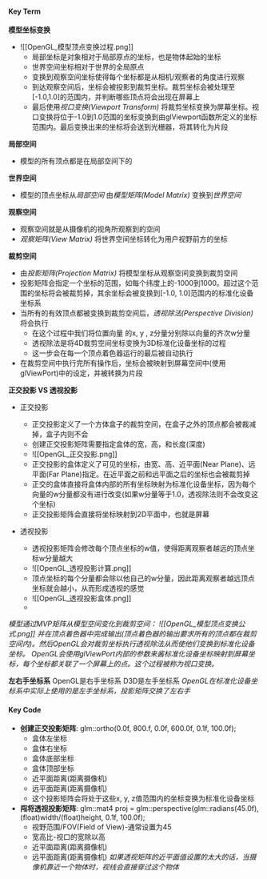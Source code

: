 #### Key Term

**模型坐标变换**
- ![[OpenGL_模型顶点变换过程.png]]
	- 局部坐标是对象相对于局部原点的坐标，也是物体起始的坐标
	- 世界空间坐标相对于世界的全局原点
	- 变换到观察空间坐标使得每个坐标都是从相机/观察者的角度进行观察
	- 到达观察空间后，坐标会被投影到裁剪坐标。裁剪坐标会被处理至\[-1.0,1.0]的范围内，并判断哪些顶点将会出现在屏幕上
	- 最后使用*视口变换(Viewport Transform)* 将裁剪坐标变换为屏幕坐标。视口变换将位于-1.0到1.0范围的坐标变换到由glViewport函数所定义的坐标范围内。最后变换出来的坐标将会送到光栅器，将其转化为片段

**局部空间**
- 模型的所有顶点都是在局部空间下的

**世界空间**
- 模型的顶点坐标从*局部空间* 由*模型矩阵(Model Matrix)* 变换到*世界空间*

**观察空间**
- 观察空间就是从摄像机的视角所观察到的空间
- *观察矩阵(View Matrix)* 将世界空间坐标转化为用户视野前方的坐标

**裁剪空间**
- 由*投影矩阵(Projection Matrix)* 将模型坐标从观察空间变换到裁剪空间
- 投影矩阵会指定一个坐标的范围，如每个纬度上的-1000到1000。超过这个范围的坐标将会被裁剪掉，其余坐标会被变换到\[-1.0, 1.0]范围内的标准化设备坐标系
- 当所有的有效顶点都被变换到裁剪空间后，*透视除法(Perspective Division)* 将会执行
	- 在这个过程中我们将位置向量 的x, y , z分量分别除以向量的齐次w分量
	- 透视除法是将4D裁剪空间坐标变换为3D标准化设备坐标的过程
	- 这一步会在每一个顶点着色器运行的最后被自动执行
- 在裁剪空间中执行完所有操作后，坐标会被映射到屏幕空间中(使用glViewPort)中的设定，并被转换为片段

**正交投影 VS 透视投影**
- 正交投影
	- 正交投影定义了一个方体盒子的裁剪空间，在盒子之外的顶点都会被裁减掉，盒子内则不会
	- 创建正交投影矩阵需要指定盒体的宽，高，和长度(深度)
	- ![[OpenGL_正交投影.png]]
	- 正交投影的盒体定义了可见的坐标，由宽、高、近平面(Near Plane)、远平面(Far Plane)指定。在近平面之前和远平面之后的坐标也会被裁剪掉
	- 正交的盒体直接将盒体内部的所有坐标映射为标准化设备坐标，因为每个向量的w分量都没有进行改变(如果w分量等于1.0，透视除法则不会改变这个坐标)
	- 正交投影矩阵会直接将坐标映射到2D平面中，也就是屏幕

- 透视投影
	- 透视投影矩阵会修改每个顶点坐标的w值，使得距离观察者越远的顶点坐标w分量越大
	- ![[OpenGL_透视投影计算.png]]
	- 顶点坐标的每个分量都会除以他自己的w分量，因此距离观察者越远顶点坐标就会越小，从而形成透视的感觉
	- ![[OpenGL_透视投影盒体.png]]
	- 

*模型通过MVP矩阵从模型空间变化到裁剪空间：
![[OpenGL_模型顶点变换公式.png]]
并在顶点着色器中完成输出(顶点着色器的输出要求所有的顶点都在裁剪空间内)。然后OpenGL会对裁剪坐标执行透视除法从而使他们变换到标准化设备坐标。
OpenGL会使用glViewPort内部的参数来酱标准化设备坐标映射到屏幕坐标，每个坐标都关联了一个屏幕上的点。这个过程被称为视口变换。*

**左右手坐标系**
OpenGL是右手坐标系
D3D是左手坐标系
*OpenGL在标准化设备坐标系中实际上使用的是左手坐标系，投影矩阵交换了左右手*

#### Key Code

- **创建正交投影矩阵**: glm::ortho(0.0f, 800.f, 0.0f, 600.0f, 0.1f, 100.0f);
	- 盒体左坐标
	- 盒体右坐标
	- 盒体底部坐标
	- 盒体顶部坐标
	- 近平面距离(距离摄像机)
	- 远平面距离(距离摄像机)
	- 这个投影矩阵会将处于这些x, y, z值范围内的坐标变换为标准化设备坐标
- **闯将透视投影矩阵**: glm::mat4 proj = glm::perspective(glm::radians(45.0f), (float)width/(float)height, 0.1f, 100.0f);
	- 视野范围/FOV(Field of View)-通常设置为45
	- 宽高比-视口的宽除以高
	- 近平面距离(距离摄像机)
	- 远平面距离(距离摄像机)
*如果透视矩阵的近平面值设置的太大的话，当摄像机靠近一个物体时，视线会直接穿过这个物体*


